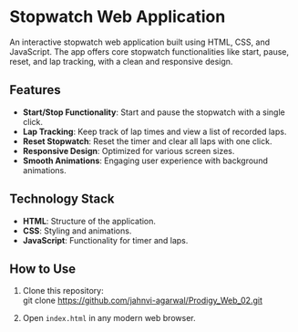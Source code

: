 # Stopwatch Web Application  
An interactive stopwatch web application built using HTML, CSS, and JavaScript. 
The app offers core stopwatch functionalities like start, pause, reset, and lap tracking, with a clean and responsive design.  

## Features  
- **Start/Stop Functionality**: Start and pause the stopwatch with a single click.  
- **Lap Tracking**: Keep track of lap times and view a list of recorded laps.  
- **Reset Stopwatch**: Reset the timer and clear all laps with one click.  
- **Responsive Design**: Optimized for various screen sizes.  
- **Smooth Animations**: Engaging user experience with background animations.  

## Technology Stack  
- **HTML**: Structure of the application.  
- **CSS**: Styling and animations.  
- **JavaScript**: Functionality for timer and laps.  

## How to Use  
1. Clone this repository:  
    git clone https://github.com/jahnvi-agarwal/Prodigy_Web_02.git  
  
2. Open `index.html` in any modern web browser.  




